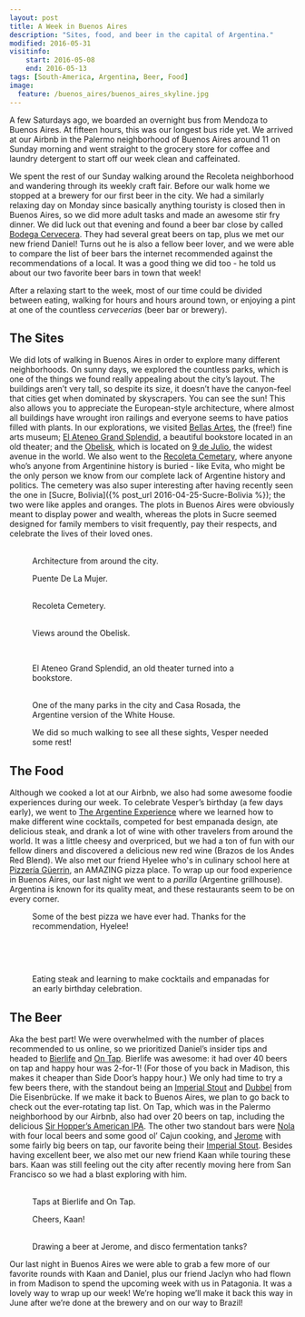 ```yaml
---
layout: post
title: A Week in Buenos Aires
description: "Sites, food, and beer in the capital of Argentina."
modified: 2016-05-31
visitinfo:
    start: 2016-05-08
    end: 2016-05-13
tags: [South-America, Argentina, Beer, Food]
image:
  feature: /buenos_aires/buenos_aires_skyline.jpg
---
```


A few Saturdays ago, we boarded an overnight bus from Mendoza to Buenos Aires. At fifteen hours, this was our longest bus ride yet. We arrived at our Airbnb in the Palermo neighborhood of Buenos Aires around 11 on Sunday morning and went straight to the grocery store for coffee and laundry detergent to start off our week clean and caffeinated.

We spent the rest of our Sunday walking around the Recoleta neighborhood and wandering through its weekly craft fair. Before our walk home we stopped at a brewery for our first beer in the city. We had a similarly relaxing day on Monday since basically anything touristy is closed then in Buenos Aires, so we did more adult tasks and made an awesome stir fry dinner. We did luck out that evening and found a beer bar close by called [Bodega Cervecera](https://www.facebook.com/bodega.cervecera/). They had several great beers on tap, plus we met our new friend Daniel! Turns out he is also a fellow beer lover, and we were able to compare the list of beer bars the internet recommended against the recommendations of a local. It was a good thing we did too - he told us about our two favorite beer bars in town that week! 

After a relaxing start to the week, most of our time could be divided between eating, walking for hours and hours around town, or enjoying a pint at one of the countless *cervecerias* (beer bar or brewery). 

## The Sites

We did lots of walking in Buenos Aires in order to explore many different neighborhoods. On sunny days, we explored the countless parks, which is one of the things we found really appealing about the city’s layout. The buildings aren’t very tall, so despite its size, it doesn’t have the canyon-feel that cities get when dominated by skyscrapers. You can see the sun! This also allows you to appreciate the European-style architecture, where almost all buildings have wrought iron railings and everyone seems to have patios filled with plants. In our explorations, we visited [Bellas Artes](http://www.mnba.gob.ar/en), the (free!) fine arts museum; [El Ateneo Grand Splendid](https://en.wikipedia.org/wiki/El_Ateneo_Grand_Splendid), a beautiful bookstore located in an old theater; and the [Obelisk](https://en.wikipedia.org/wiki/Obelisco_de_Buenos_Aires), which is located on [9 de Julio](https://en.wikipedia.org/wiki/9_de_Julio_Avenue), the widest avenue in the world. We also went to the [Recoleta Cemetary](https://en.wikipedia.org/wiki/La_Recoleta_Cemetery), where anyone who’s anyone from Argentinine history is buried - like Evita, who might be the only person we know from our complete lack of Argentine history and politics. The cemetery was also super interesting after having recently seen the one in [Sucre, Bolivia]({% post_url 2016-04-25-Sucre-Bolivia %}); the two were like apples and oranges. The plots in Buenos Aires were obviously meant to display power and wealth, whereas the plots in Sucre seemed designed for family members to visit frequently, pay their respects, and celebrate the lives of their loved ones.
<figure class="half">
    <a href="/images/buenos_aires/architecture1.jpg"><img src="/images/buenos_aires/architecture1.jpg" alt=""></a>
    <a href="/images/buenos_aires/architecture2.jpg"><img src="/images/buenos_aires/architecture2.jpg" alt=""></a>
    <a href="/images/buenos_aires/architecture3.jpg"><img src="/images/buenos_aires/architecture3.jpg" alt=""></a>
    <a href="/images/buenos_aires/architecture4.jpg"><img src="/images/buenos_aires/architecture4.jpg" alt=""></a>
    <figcaption>Architecture from around the city.</figcaption>
</figure>

<figure>
    <a href="/images/buenos_aires/bridge.jpg"><img src="/images/buenos_aires/bridge.jpg" alt=""></a>
    <figcaption>Puente De La Mujer.</figcaption>
</figure>

<figure class="half">
    <a href="/images/buenos_aires/cemetery1.jpg"><img src="/images/buenos_aires/cemetery1.jpg" alt=""></a>
    <a href="/images/buenos_aires/cemetery2.jpg"><img src="/images/buenos_aires/cemetery2.jpg" alt=""></a>
    <a href="/images/buenos_aires/cemetery3.jpg"><img src="/images/buenos_aires/cemetery3.jpg" alt=""></a>
    <a href="/images/buenos_aires/cemetery4.jpg"><img src="/images/buenos_aires/cemetery4.jpg" alt=""></a>
    <figcaption>Recoleta Cemetery.</figcaption>
</figure>

<figure class="half">
    <a href="/images/buenos_aires/ba.jpg"><img src="/images/buenos_aires/ba.jpg" alt=""></a>
    <a href="/images/buenos_aires/obelisk.jpg"><img src="/images/buenos_aires/obelisk.jpg" alt=""></a>
    <figcaption>Views around the Obelisk.</figcaption>
</figure>

<figure>
    <a href="/images/buenos_aires/book_store_pano.jpg"><img src="/images/buenos_aires/book_store_pano.jpg" alt=""></a>
</figure>
<figure class="half">
    <a href="/images/buenos_aires/book_store.jpg"><img src="/images/buenos_aires/book_store.jpg" alt=""></a>
    <a href="/images/buenos_aires/book_store2.jpg"><img src="/images/buenos_aires/book_store2.jpg" alt=""></a>
    <figcaption>El Ateneo Grand Splendid, an old theater turned into a bookstore.</figcaption>
</figure>

<figure class="half">
    <a href="/images/buenos_aires/park.jpg"><img src="/images/buenos_aires/park.jpg" alt=""></a>
    <a href="/images/buenos_aires/casa_rosada.jpg"><img src="/images/buenos_aires/casa_rosada.jpg" alt=""></a>
    <figcaption>One of the many parks in the city and Casa Rosada, the Argentine version of the White House.</figcaption>
</figure>

<figure>
    <a href="/images/buenos_aires/hiking_is_hard.jpg"><img src="/images/buenos_aires/hiking_is_hard.jpg" alt=""></a>
    <figcaption>We did so much walking to see all these sights, Vesper needed some rest!</figcaption>
</figure>

## The Food

Although we cooked a lot at our Airbnb, we also had some awesome foodie experiences during our week. To celebrate Vesper’s birthday (a few days early), we went to [The Argentine Experience](https://www.theargentineexperience.com/) where we learned how to make different wine cocktails, competed for best empanada design, ate delicious steak, and drank a lot of wine with other travelers from around the world. It was a little cheesy and overpriced, but we had a ton of fun with our fellow diners and discovered a delicious new red wine (Brazos de los Andes Red Blend). We also met our friend Hyelee who's in culinary school here at [Pizzería Güerrin](http://www.pizzeriaguerrin.com/), an AMAZING pizza place. To wrap up our food experience in Buenos Aires, our last night we went to a *parilla* (Argentine grillhouse). Argentina is known for its quality meat, and these restaurants seem to be on every corner.
<figure>
    <a href="/images/buenos_aires/pizza.jpg"><img src="/images/buenos_aires/pizza.jpg" alt=""></a>
    <figcaption>Some of the best pizza we have ever had. Thanks for the recommendation, Hyelee!</figcaption>
</figure>

<figure class="half">
    <a href="/images/buenos_aires/normal_empanadas.jpg"><img src="/images/buenos_aires/normal_empanadas.jpg" alt=""></a>
    <a href="/images/buenos_aires/food.jpg"><img src="/images/buenos_aires/food.jpg" alt=""></a>
</figure>
<figure>
    <a href="/images/buenos_aires/cocktail_shake.gif"><img src="/images/buenos_aires/cocktail_shake.gif" alt=""></a>
</figure>
<figure class="half">
    <a href="/images/buenos_aires/steak.jpg"><img src="/images/buenos_aires/steak.jpg" alt=""></a>
    <a href="/images/buenos_aires/argentine_experience.jpg"><img src="/images/buenos_aires/argentine_experience.jpg" alt=""></a>
    <figcaption>Eating steak and learning to make cocktails and empanadas for an early birthday celebration.</figcaption>
</figure>

## The Beer

Aka the best part! We were overwhelmed with the number of places recommended to us online, so we prioritized Daniel’s insider tips and headed to [Bierlife](http://www.bierlife.com/) and [On Tap](https://ontap.com.ar/). Bierlife was awesome: it had over 40 beers on tap and happy hour was 2-for-1! (For those of you back in Madison, this makes it cheaper than Side Door’s happy hour.) We only had time to try a few beers there, with the standout being an [Imperial Stout](https://untappd.com/user/veswill3/checkin/309826848) and [Dubbel](https://untappd.com/user/veswill3/checkin/309833441) from Die Eisenbrücke. If we make it back to Buenos Aires, we plan to go back to check out the ever-rotating tap list. On Tap, which was in the Palermo neighborhood by our Airbnb, also had over 20 beers on tap, including the delicious [Sir Hopper’s American IPA](https://untappd.com/user/veswill3/checkin/311875612). The other two standout bars were [Nola](http://nolabuenosaires.com/) with four local beers and some good ol’ Cajun cooking, and [Jerome](http://jerome.beer/index.php) with some fairly big beers on tap, our favorite being their [Imperial Stout](https://untappd.com/user/veswill3/checkin/309682511). Besides having excellent beer, we also met our new friend Kaan while touring these bars. Kaan was still feeling out the city after recently moving here from San Francisco so we had a blast exploring with him.
<figure class="half">
    <a href="/images/buenos_aires/taps_at_bierlife.jpg"><img src="/images/buenos_aires/taps_at_bierlife.jpg" alt=""></a>
    <a href="/images/buenos_aires/taps_at_ontap.jpg"><img src="/images/buenos_aires/taps_at_ontap.jpg" alt=""></a>
    <figcaption>Taps at Bierlife and On Tap.</figcaption>
</figure>

<figure>
    <a href="/images/buenos_aires/beer_with_kaan.jpg"><img src="/images/buenos_aires/beer_with_kaan.jpg" alt=""></a>
    <figcaption>Cheers, Kaan!</figcaption>
</figure>

<figure class="half">
    <a href="/images/buenos_aires/drawing_a_beer.jpg"><img src="/images/buenos_aires/drawing_a_beer.jpg" alt=""></a>
    <a href="/images/buenos_aires/brew_tanks.jpg"><img src="/images/buenos_aires/brew_tanks.jpg" alt=""></a>
    <figcaption>Drawing a beer at Jerome, and disco fermentation tanks?</figcaption>
</figure>

Our last night in Buenos Aires we were able to grab a few more of our favorite rounds with Kaan and Daniel, plus our friend Jaclyn who had flown in from Madison to spend the upcoming week with us in Patagonia. It was a lovely way to wrap up our week! We’re hoping we’ll make it back this way in June after we’re done at the brewery and on our way to Brazil!
